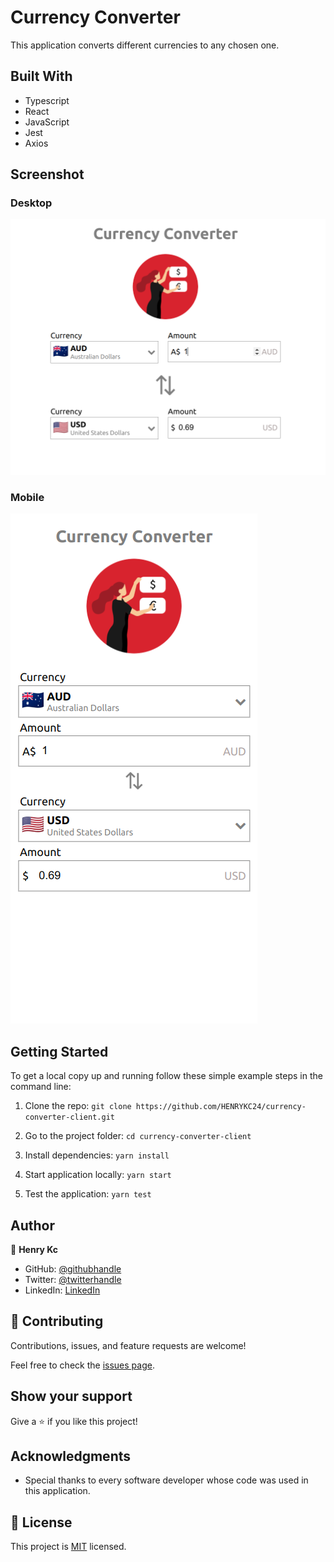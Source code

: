 # Currency Converter
This application converts different currencies to any chosen one.
## Built With

- Typescript
- React
- JavaScript
- Jest
- Axios

## Screenshot
### Desktop
![screenshot](./src/assets/images/Screenshot.png)

### Mobile
![screenshot](./src/assets/images/Screenshot2.png)
## Getting Started

To get a local copy up and running follow these simple example steps in the command line:

1. Clone the repo: `git clone https://github.com/HENRYKC24/currency-converter-client.git`

2. Go to the project folder: `cd currency-converter-client`

3. Install dependencies: `yarn install`

4. Start application locally: `yarn start`

5. Test the application: `yarn test`



## Author

👤 **Henry Kc**

- GitHub: [@githubhandle](https://github.com/henrykc24)
- Twitter: [@twitterhandle](https://twitter.com/henrykc24)
- LinkedIn: [LinkedIn](https://linkedin.com/in/henry-kc)


## 🤝 Contributing

Contributions, issues, and feature requests are welcome!

Feel free to check the [issues page](https://github.com/HENRYKC24/currency-converter-client/issues/).

## Show your support

Give a ⭐️ if you like this project!

## Acknowledgments

- Special thanks to every software developer whose code was used in this application.

## 📝 License

This project is [MIT](./LICENSE) licensed.
